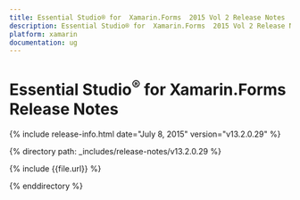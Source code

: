 ```yaml
---
title: Essential Studio® for  Xamarin.Forms  2015 Vol 2 Release Notes  
description: Essential Studio® for  Xamarin.Forms  2015 Vol 2 Release Notes  
platform: xamarin
documentation: ug
---
```


# Essential Studio<sup>®</sup> for  Xamarin.Forms  Release Notes  

{% include release-info.html date="July 8, 2015"  version="v13.2.0.29" %} 


{% directory path: _includes/release-notes/v13.2.0.29 %}

{% include {{file.url}} %}

{% enddirectory %}